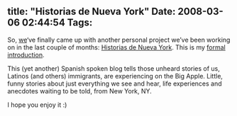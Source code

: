 title: "Historias de Nueva York"
Date: 2008-03-06 02:44:54
Tags: 
---
<p>So, <a href="http://maggit.com.mx" target="_blank">we</a>&#8216;ve finally came up with another personal project we&#8217;ve been working on in the last couple of months: <a href="http://historiasdenuevayork.com" target="_blank">Historias de Nueva York</a>. This is my <a href="http://historiasdenuevayork.com/2008/03/historiasdenuevayorkcom.html" target="_blank">formal introduction</a>. </p>
<p>This (yet another) Spanish spoken blog tells those unheard stories of us, Latinos (and others) immigrants, are experiencing on the Big Apple. Little, funny stories about just everything we see and hear, life experiences and anecdotes waiting to be told, from New York, NY.</p>
<p>I hope you enjoy it :) </p>
